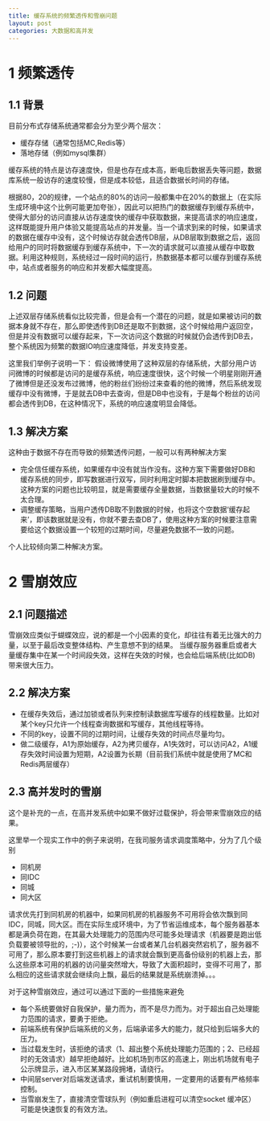 ```yaml
---
title: 缓存系统的频繁透传和雪崩问题
layout: post
categories: 大数据和高并发
---
```


# 1 频繁透传

## 1.1 背景

目前分布式存储系统通常都会分为至少两个层次：

* 缓存存储（通常包括MC,Redis等）
* 落地存储（例如mysql集群）

缓存系统的特点是访存速度快，但是也存在成本高，断电后数据丢失等问题，数据库系统一般访存的速度较慢，但是成本较低，且适合数据长时间的存储。

根据80，20的规律，一个站点的80%的访问一般都集中在20%的数据上（在实际生成环境中这个比例可能更加夸张），因此可以把热门的数据缓存到缓存系统中，使得大部分的访问直接从访存速度快的缓存中获取数据，来提高请求的响应速度，这样既能提升用户体验又能提高站点的并发量。当一个请求到来的时候，如果请求的数据在缓存中没有，这个时候访存就会透传DB层，从DB层取到数据之后，返回给用户的同时将数据缓存到缓存系统中，下一次的请求就可以直接从缓存中取数据。利用这种规则，系统经过一段时间的运行，热数据基本都可以缓存到缓存系统中，站点或者服务的响应和并发都大幅度提高。

## 1.2 问题

上述双层存储系统看似比较完善，但是会有一个潜在的问题，就是如果被访问的数据本身就不存在，那么即使透传到DB还是取不到数据，这个时候给用户返回空，但是并没有数据可以缓存起来，下一次访问这个数据的时候就仍会透传到DB去，整个系统因为频繁的数据IO响应速度降低，并发支持变差。

这里我们举例子说明一下：
假设微博使用了这种双层的存储系统，大部分用户访问微博的时候都是访问的是缓存系统，响应速度很快，这个时候一个明星刚刚开通了微博但是还没发布过微博，他的粉丝们纷纷过来查看的他的微博，然后系统发现缓存中没有微博，于是就去DB中去查询，但是DB中也没有，于是每个粉丝的访问都会透传到DB，在这种情况下，系统的响应速度明显会降低。

## 1.3 解决方案

这种由于数据不存在而导致的频繁透传问题，一般可以有两种解决方案

*  完全信任缓存系统，如果缓存中没有就当作没有。这种方案下需要做好DB和缓存系统的同步，即写数据进行双写，同时利用定时脚本把数据刷到缓存中。这种方案的问题也比较明显，就是需要缓存全量数据，当数据量较大的时候不太合理。
* 调整缓存策略，当用户透传DB取不到数据的时候，也将这个空数据‘缓存起来’，即该数据就是没有，你就不要去查DB了，使用这种方案的时候要注意需要给这个数据设置一个较短的过期时间，尽量避免数据不一致的问题。

个人比较倾向第二种解决方案。

# 2 雪崩效应

## 2.1 问题描述

雪崩效应类似于蝴蝶效应，说的都是一个小因素的变化，却往往有着无比强大的力量，以至于最后改变整体结构、产生意想不到的结果。
当缓存服务器重启或者大量缓存集中在某一个时间段失效，这样在失效的时候，也会给后端系统(比如DB)带来很大压力。


## 2.2 解决方案

* 在缓存失效后，通过加锁或者队列来控制读数据库写缓存的线程数量。比如对某个key只允许一个线程查询数据和写缓存，其他线程等待。
* 不同的key，设置不同的过期时间，让缓存失效的时间点尽量均匀。
* 做二级缓存，A1为原始缓存，A2为拷贝缓存，A1失效时，可以访问A2，A1缓存失效时间设置为短期，A2设置为长期（目前我们系统中就是使用了MC和Redis两层缓存）

## 2.3 高并发时的雪崩

这个是补充的一点，在高并发系统中如果不做好过载保护，将会带来雪崩效应的结果。

这里举一个现实工作中的例子来说明，在我司服务请求调度策略中，分为了几个级别

* 同机房
* 同IDC
* 同城
* 同大区

请求优先打到同机房的机器中，如果同机房的机器服务不可用将会依次飘到同IDC，同城，同大区。而在实际生成环境中，为了节省运维成本，每个服务器基本都是满负荷在跑，在其最大处理能力的范围内尽可能多处理请求（机器要是跑出低负载要被领导批的，;-)），这个时候某一台或者某几台机器突然宕机了，服务器不可用了，那么原本要打到这些机器上的请求就会飘到更高备份级别的机器上去，那么这些原本可用的机器的访问量突然增大，导致了大面积超时，变得不可用了，那么相应的这些请求就会继续向上飘，最后的结果就是系统崩溃掉。。。 

对于这种雪崩效应，通过可以通过下面的一些措施来避免

* 每个系统要做好自我保护，量力而为，而不是尽力而为。对于超出自己处理能力范围的请求，要勇于拒绝。
* 前端系统有保护后端系统的义务，后端承诺多大的能力，就只给到后端多大的压力。
* 当过载发生时，该拒绝的请求（1、超出整个系统处理能力范围的；2、已经超时的无效请求）越早拒绝越好。比如机场到市区的高速上，刚出机场就有电子公示牌显示，进入市区某某路段拥堵，请绕行。
* 中间层server对后端发送请求，重试机制要慎用，一定要用的话要有严格频率控制。
* 当雪崩发生了，直接清空雪球队列（例如重启进程可以清空socket 缓冲区）可能是快速恢复的有效方法。